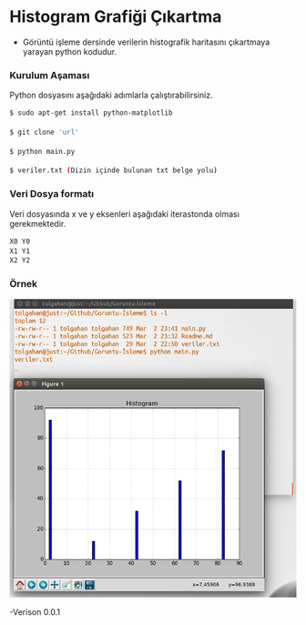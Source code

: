 # Histogram Grafiği Çıkartma

- Görüntü işleme dersinde verilerin histografik haritasını çıkartmaya yarayan python kodudur.

### Kurulum Aşaması

Python dosyasını aşağıdaki adımlarla çalıştırabilirsiniz.

```sh
$ sudo apt-get install python-matplotlib

$ git clone 'url'

$ python main.py 

$ veriler.txt (Dizin içinde bulunan txt belge yolu)

```

### Veri Dosya formatı

Veri dosyasında x ve y eksenleri aşağıdaki iterastonda olması gerekmektedir.

```sh
X0 Y0
X1 Y1
X2 Y2

```

### Örnek

![Resim](example/1.png)

-Verison 0.0.1